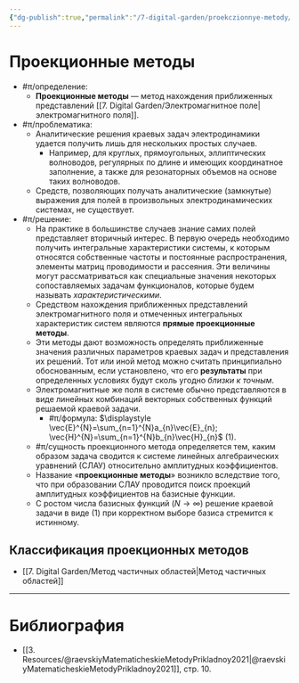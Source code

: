 ```yaml
---
{"dg-publish":true,"permalink":"/7-digital-garden/proekczionnye-metody/","dgHomeLink":true,"dgPassFrontmatter":false}
---
```



# Проекционные методы

- #π/определение:
	- **Проекционные методы** — метод нахождения приближенных представлений [[7. Digital Garden/Электромагнитное поле|электромагнитного поля]].
- #π/проблематика:
	- Аналитические решения краевых задач электродинамики удается получить лишь для нескольких простых случаев.
		- Например, для круглых, прямоугольных, эллиптических волноводов, регулярных по длине и имеющих координатное заполнение, а также для резонаторных объемов на основе таких волноводов.
	- Средств, позволяющих получать аналитические (замкнутые) выражения для полей в произвольных электродинамических системах, не существует. 
- #π/решение:
	- На практике в большинстве случаев знание самих полей представляет вторичный интерес. В первую очередь необходимо получить интегральные характеристики системы, к которым относятся собственные частоты и постоянные распространения, элементы матриц проводимости и рассеяния. Эти величины могут рассматриваться как специальные значения некоторых сопоставляемых задачам функционалов, которые будем называть *характеристическими*.
	- Средством нахождения приближенных представлений электромагнитного поля и отмеченных интегральных характеристик систем являются **прямые проекционные методы**.
	- Эти методы дают возможность определять приближенные значения различных параметров краевых задач и представления их решений. Тот или иной метод можно считать принципиально обоснованным, если установлено, что его **результаты** при определенных условиях будут сколь угодно *близки к точным*.
	- Электромагнитные же поля в системе обычно представляются в виде линейных комбинаций векторных собственных функций решаемой краевой задачи.
		- #π/формула: $\displaystyle \vec{E}^{N}=\sum_{n=1}^{N}a_{n}\vec{E}_{n}; \vec{H}^{N}=\sum_{n=1}^{N}b_{n}\vec{H}_{n}$ (1).
	- #π/сущность проекционного метода определяется тем, каким образом задача сводится к системе линейных алгебраических уравнений (СЛАУ) относительно амплитудных коэффициентов.
	- Название «**проекционные методы**» возникло вследствие того, что при образовании СЛАУ проводится поиск проекций амплитудных коэффициентов на базисные функции.
	- С ростом числа базисных функций ($N \to \infty$) решение краевой задачи в виде (1) при корректном выборе базиса стремится к истинному.

## Классификация проекционных методов

- [[7. Digital Garden/Метод частичных областей|Метод частичных областей]]

---

# Библиография

- [[3. Resources/@raevskiyMatematicheskieMetodyPrikladnoy2021|@raevskiyMatematicheskieMetodyPrikladnoy2021]], стр. 10.